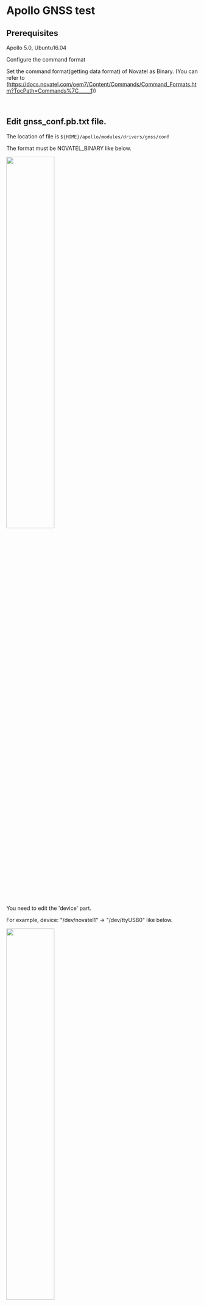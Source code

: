 
<h1>Apollo GNSS test</h1>


<h2>Prerequisites</h2>
Apollo 5.0, Ubuntu16.04

<br>

<n2>Configure the command format</h2>

Set the command format(getting data format) of Novatel as Binary. (You can refer to (https://docs.novatel.com/oem7/Content/Commands/Command_Formats.htm?TocPath=Commands%7C_____1))

<br>

<h2> Edit gnss_conf.pb.txt file. </h2>

The location of file is <code>${HOME}/apollo/modules/drivers/gnss/conf</code>

The format must be NOVATEL_BINARY like below.

<img src="https://user-images.githubusercontent.com/72431755/95695697-4991db00-0c73-11eb-964a-e92a19d38378.png" width="50%" height="50%"></img>


You need to edit the 'device' part.

For example, device: "/dev/novatel1" -> "/dev/ttyUSB0" like below.

<img src="https://user-images.githubusercontent.com/72431755/95695758-72b26b80-0c73-11eb-9b67-d7f03226954d.png" width="50%" height="50%"></img>


Then comment out thr 'rtk_from' part like below.

<img src="https://user-images.githubusercontent.com/72431755/95695773-8231b480-0c73-11eb-94f6-35a2b7455899.png" width="50%" height="50%"></img>

<br>


<h2>Change access permisstion of USB file</h2>

<code>chmod 777 /dev/ttyUSB0</code>

<br>

<h2>Test</h2>
<h3>Launch gnss.launch file to test</h3>

<code>cyber_launch start /modules/drivers/gnss/launch/gnss.launch</code>


